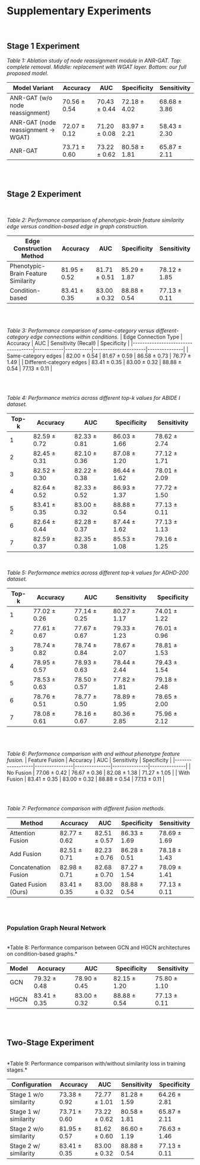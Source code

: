# Supplementary Experiments
<br>

## Stage 1 Experiment


*Table 1: Ablation study of node reassignment module in ANR-GAT. Top: complete removal. Middle: replacement with WGAT layer. Bottom: our full proposed model.*

| Model Variant                     | Accuracy       | AUC           | Specificity   | Sensitivity   |
|-----------------------------------|----------------|---------------|---------------|---------------|
| ANR-GAT (w/o node reassignment)   | 70.56 ± 0.54   | 70.43 ± 0.44  | 72.18 ± 4.02  | 68.68 ± 3.86  |
| ANR-GAT (node reassignment → WGAT) | 72.07 ± 0.12   | 71.20 ± 0.08  | 83.97 ± 2.21  | 58.43 ± 2.30  |
| ANR-GAT                       | 73.71 ± 0.60 | 73.22 ± 0.62 | 80.58 ± 1.81 | 65.87 ± 2.11  |

<br>
<br>

## Stage 2 Experiment

<br>

*Table 2: Performance comparison of phenotypic-brain feature similarity edge versus condition-based edge in graph construction.*

| Edge Construction Method              | Accuracy       | AUC           | Specificity   | Sensitivity   |
|----------------------------------------|----------------|---------------|---------------|---------------|
| Phenotypic-Brain Feature Similarity    | 81.95 ± 0.52   | 81.71 ± 0.51  | 85.29 ± 1.87  | 78.12 ± 1.85  |
| Condition-based                    | 83.41 ± 0.35   | 83.00 ± 0.32  | 88.88 ± 0.54  | 77.13 ± 0.11  |


<br>
<br>

*Table 3: Performance comparison of same-category versus different-category edge connections within conditions.*
| Edge Connection Type               | Accuracy   | AUC       | Sensitivity (Recall) | Specificity   |
|------------------------------------|------------|-----------|----------------------|---------------|
| Same-category edges               | 82.00 ± 0.54 | 81.67 ± 0.59 | 86.58 ± 0.73        | 76.77 ± 1.49  |
| Different-category edges          |  83.41 ± 0.35   | 83.00 ± 0.32  | 88.88 ± 0.54  | 77.13 ± 0.11  |


<br>
<br>


*Table 4: Performance metrics across different top-k values for ABIDE I dataset.*

| Top-k | Accuracy       | AUC           | Specificity   | Sensitivity   |
|-------|----------------|---------------|---------------|---------------|
| 1     | 82.59 ± 0.72   | 82.33 ± 0.81  | 86.03 ± 1.66  | 78.62 ± 2.74  |
| 2     | 82.45 ± 0.31   | 82.10 ± 0.36  | 87.08 ± 1.20  | 77.12 ± 1.71  |
| 3     | 82.52 ± 0.30   | 82.22 ± 0.38  | 86.44 ± 1.62  | 78.01 ± 2.09  |
| 4     | 82.64 ± 0.52   | 82.33 ± 0.52  | 86.93 ± 1.37  | 77.72 ± 1.50  |
| 5     | 83.41 ± 0.35   | 83.00 ± 0.32  | 88.88 ± 0.54  | 77.13 ± 0.11  |
| 6     | 82.64 ± 0.44   | 82.28 ± 0.37  | 87.44 ± 1.62  | 77.13 ± 1.13  |
| 7     | 82.59 ± 0.37   | 82.35 ± 0.38  | 85.53 ± 1.08  | 79.16 ± 1.25  |

<br>

*Table 5: Performance metrics across different top-k values for ADHD-200 dataset.*

| Top-k | Accuracy       | AUC           | Sensitivity   | Specificity   |
|-------|----------------|---------------|---------------|---------------|
| 1     | 77.02 ± 0.26   | 77.14 ± 0.25  | 80.27 ± 1.17  | 74.01 ± 1.22  |
| 2     | 77.61 ± 0.67   | 77.67 ± 0.67  | 79.33 ± 1.23  | 76.01 ± 0.96  |
| 3     | 78.74 ± 0.82   | 78.74 ± 0.84  | 78.67 ± 2.07  | 78.81 ± 1.53  |
| 4     | 78.95 ± 0.57   | 78.93 ± 0.63  | 78.44 ± 2.44  | 79.43 ± 1.54  |
| 5     | 78.53 ± 0.63   | 78.50 ± 0.57  | 77.82 ± 1.81  | 79.18 ± 2.48  |
| 6     | 78.76 ± 0.51   | 78.77 ± 0.50  | 78.89 ± 1.95  | 78.65 ± 2.00  |
| 7     | 78.08 ± 0.61   | 78.16 ± 0.67  | 80.36 ± 2.85  | 75.96 ± 2.12  |


<br>
<br>



*Table 6: Performance comparison with and without phenotype feature fusion.*
| Feature Fusion    | Accuracy       | AUC           | Sensitivity   | Specificity   |
|------------------|----------------|---------------|---------------|---------------|
| No Fusion        | 77.06 ± 0.42   | 76.67 ± 0.36  | 82.08 ± 1.38  | 71.27 ± 1.05  |
| With Fusion      | 83.41 ± 0.35   | 83.00 ± 0.32  | 88.88 ± 0.54  | 77.13 ± 0.11  |

<br>
<br>

*Table 7: Performance comparison with different fusion methods.*


| Method               | Accuracy     | AUC          | Specificity  | Sensitivity  |
| -------------------- | ------------ | ------------ | ------------ | ------------ |
| Attention Fusion     | 82.77 ± 0.62 | 82.51 ± 0.57 | 86.33 ± 1.69 | 78.69 ± 1.69 |
| Add Fusion           | 82.51 ± 0.71 | 82.23 ± 0.76 | 86.28 ± 0.51 | 78.18 ± 1.43 |
| Concatenation Fusion | 82.98 ± 0.71 | 82.68 ± 0.70 | 87.27 ± 1.54 | 78.09 ± 1.41 |
| Gated Fusion (Ours)  | 83.41 ± 0.35   | 83.00 ± 0.32  | 88.88 ± 0.54  | 77.13 ± 0.11  |

<br>
<br>


### Population Graph Neural Network
<br>
*Table 8: Performance comparison between GCN and HGCN architectures on condition-based graphs.*

| Model | Accuracy       | AUC           | Specificity   | Sensitivity   |
|-------|----------------|---------------|---------------|---------------|
| GCN   | 79.32 ± 0.48   | 78.90 ± 0.45  | 82.15 ± 1.20  | 75.80 ± 1.10  |
| HGCN  | 83.41 ± 0.35   | 83.00 ± 0.32  | 88.88 ± 0.54  | 77.13 ± 0.11  |

<br>
<br>

## Two-Stage Experiment
<br>
*Table 9: Performance comparison with/without similarity loss in training stages.*

| Configuration          | Accuracy   | AUC       | Sensitivity | Specificity   |
|------------------------|------------|-----------|-------------|---------------|
| Stage 1 w/o similarity | 73.38 ± 0.92 | 72.77 ± 1.01 | 81.28 ± 1.59 | 64.26 ± 2.81  |
| Stage 1 w/ similarity  | 73.71 ± 0.60 | 73.22 ± 0.62 | 80.58 ± 1.81 | 65.87 ± 2.11  |
| Stage 2 w/o similarity | 81.95 ± 0.57 | 81.62 ± 0.60 | 86.60 ± 1.19 | 76.63 ± 1.46  |
| Stage 2 w/ similarity  | 83.41 ± 0.35   | 83.00 ± 0.32  | 88.88 ± 0.54  | 77.13 ± 0.11  |


